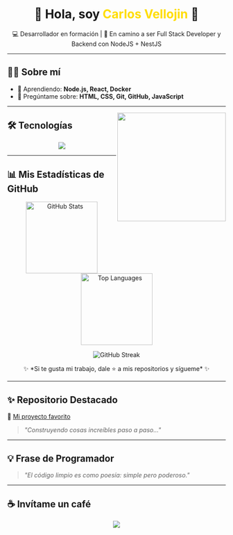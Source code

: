 <h1 align="center">👋 Hola, soy <span style="color:#FFDD00;">Carlos Vellojin</span> 🚀</h1>

<p align="center">
  💻 Desarrollador en formación | 🎯 En camino a ser Full Stack Developer y Backend con NodeJS + NestJS
</p>

---

## 🧑‍💻 Sobre mí
- 🌱 Aprendiendo: **Node.js, React, Docker**
- 💬 Pregúntame sobre: **HTML, CSS, Git, GitHub, JavaScript**

---
<picture> <img align="right" src="https://github.com/7oSkaaa/7oSkaaa/blob/main/Images/Right_Side.gif?raw=true" width = 250px></picture>



## 🛠 Tecnologías
<p align="center">
  <img src="https://skillicons.dev/icons?i=html,css,js,nodejs,react,postgres,docker,git,github,vscode" />
</p>

---
## 📊 Mis Estadísticas de GitHub

<p align="center">
  <!-- Stats -->
  <img 
    src="https://github-readme-stats.vercel.app/api?username=ADRCODE05&show_icons=true&theme=tokyonight&hide_border=true&count_private=true&include_all_commits=true" 
    height="165" 
    alt="GitHub Stats"
  />
  <!-- Top Languages -->
  <img 
    src="https://github-readme-stats.vercel.app/api/top-langs/?username=ADRCODE05&layout=compact&theme=tokyonight&hide_border=true" 
    height="165"
    alt="Top Languages"
  />
</p>

<p align="center">
  <!-- Streak (con fallback) -->
  <img 
    src="https://streak-stats.demolab.com?user=ADRCODE05&theme=tokyonight&hide_border=true" 
    alt="GitHub Streak"
    onerror="this.src='https://github-readme-activity-graph.vercel.app/graph?username=ADRCODE05&theme=tokyo-night&hide_border=true'"
  />
</p>

<p align="center">
  ✨ *Si te gusta mi trabajo, dale ⭐ a mis repositorios y sígueme* ✨
</p>




---

## ✨ Repositorio Destacado

📌 [Mi proyecto favorito](https://github.com/ADRCODE05/Onboarding)  
> *"Construyendo cosas increíbles paso a paso..."*

---

## 💡 Frase de Programador

> *"El código limpio es como poesía: simple pero poderoso."*

---

## ☕ Invítame un café

<p align="center">
  <a href="https://buymeacoffee.com/TU_USUARIO">
    <img src="https://img.shields.io/badge/Buy%20me%20a%20coffee-%23FFDD00?style=for-the-badge&logo=buy-me-a-coffee&logoColor=black" />
  </a>
</p>
